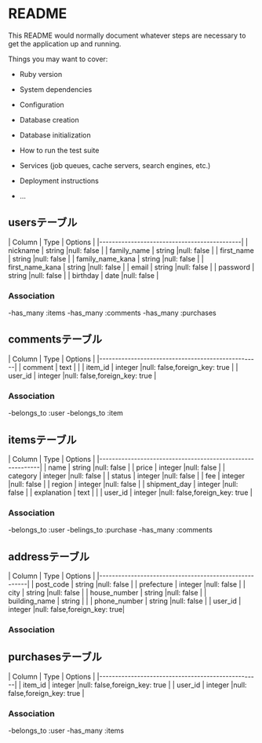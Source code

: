 # README

This README would normally document whatever steps are necessary to get the
application up and running.

Things you may want to cover:

* Ruby version

* System dependencies

* Configuration

* Database creation

* Database initialization

* How to run the test suite

* Services (job queues, cache servers, search engines, etc.)

* Deployment instructions

* ...

## usersテーブル
| Column           | Type        | Options    |
|---------------------------------------------|
| nickname         | string      |null: false |
| family_name      | string      |null: false |
| first_name       | string      |null: false |
| family_name_kana | string      |null: false |
| first_name_kana  | string      |null: false |
| email            | string      |null: false |
| password         | string      |null: false |
| birthday         | date        |null: false |

### Association
-has_many :items
-has_many :comments
-has_many :purchases

## commentsテーブル
| Column   | Type    | Options                      |
|---------------------------------------------------|
| comment  | text    |                              |
| item_id  | integer |null: false,foreign_key: true |
| user_id  | integer |null: false,foreign_key: true |

### Association
-belongs_to :user
-belongs_to :item

## itemsテーブル
| Column       | Type        | Options                      |
|-----------------------------------------------------------|
| name         | string      |null: false                   |
| price        | integer     |null: false                   |
| category     | integer     |null: false                   |
| status       | integer     |null: false                   |
| fee          | integer     |null: false                   |
| region       | integer     |null: false                   |
| shipment_day | integer     |null: false                   |
| explanation  | text        |                              |
| user_id      | integer     |null: false,foreign_key: true |

### Association
-belongs_to :user
-belings_to :purchase
-has_many :comments


## addressテーブル
| Column        | Type    | Options                     |
|-------------------------------------------------------|
| post_code     | string  |null: false                  |
| prefecture    | integer |null: false                  |
| city          | string  |null: false                  |
| house_number  | string  |null: false                  |
| building_name | string  |                             |
| phone_number  | string  |null: false                  |
| user_id       | integer |null: false,foreign_key: true|

### Association

## purchasesテーブル
| Column   | Type    | Options                      |
|---------------------------------------------------|
| item_id  | integer |null: false,foreign_key: true |
| user_id  | integer |null: false,foreign_key: true |

### Association
-belongs_to :user
-has_many :items